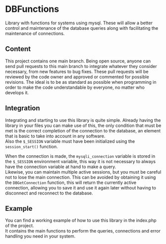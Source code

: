 # DBFunctions
Library with functions for systems using mysql. These will allow a better control and maintenance of the database 
queries along with facilitating the maintenance of connections.

## Content
This project contains one main branch. Being open source, anyone can send pull requests to this main branch to 
integrate whatever they consider necessary, from new features to bug fixes. These pull requests will be reviewed by 
the code owner and approved or commented for possible revisions. The ideal is to be as standard as possible when 
programming in order to make the code understandable by everyone, no matter who develops it.

## Integration
Integrating and starting to use this library is quite simple. Already having the library in your files you can make 
use of this, the only condition that must be met is the correct completion of the connection to the database, an 
element that is basic to take into account in any software.<br>
Also the ``$_SESSION`` variable must have been initialized using the ``session_start()`` function.

When the connection is made, the ``mysqli_connection`` variable is stored in the ``$_SESSION`` environment variable, 
this way it is not necessary to always have the connection variable at hand to make a query.<br>
Likewise, you can maintain multiple active sessions, but you must be careful not to lose the main connection.
This can be avoided by obtaining it using the ``DBGetConnection`` function, this will return the currently active 
connection, allowing you to save it and use it again later without having to disconnect and reconnect to the database.

## Example
You can find a working example of how to use this library in the index.php of the project.<br>
It contains the main functions to perform the queries, connections and error handling you need in your system.
